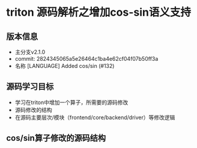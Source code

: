 # triton 源码解析之增加cos-sin语义支持

## 版本信息
- 主分支v2.1.0
- commit: 2824345065a5e26464c1ba4e62cf04f07b50ff3a
- 名称 [LANGUAGE] Added cos/sin (#132)

## 源码学习目标
- 学习在triton中增加一个算子，所需要的源码修改
- 源码修改的结构
- 在源码主要层次/模块（frontend/core/backend/driver）等修改逻辑

## cos/sin算子修改的源码结构
